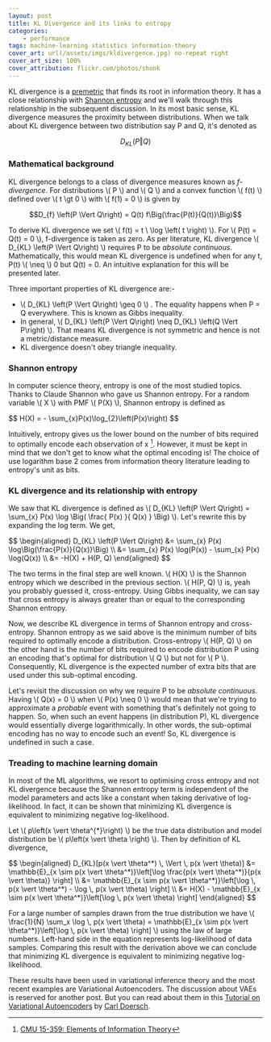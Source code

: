 ```yaml
---
layout: post
title: KL Divergence and its links to entropy
categories: 
    - performance
tags: machine-learning statistics information-theory
cover_art: url(/assets/imgs/kldivergence.jpg) no-repeat right
cover_art_size: 100%
cover_attribution: flickr.com/photos/shonk
---
```


KL divergence is a [premetric](https://en.wikipedia.org/wiki/Metric_(mathematics)#Premetrics) that finds its root in information theory. It has a close relationship with [Shannon entropy](https://en.wiktionary.org/wiki/Shannon_entropy) and we'll walk through this relationship in the subsequent discussion. In its most basic sense, KL divergence measures the proximity between distributions. When we talk about KL divergence between two distribution say P and Q, it's denoted as

$$D_{KL} \left(P  \Vert  Q\right)$$

### Mathematical background

<p>
KL divergence belongs to a class of divergence measures known as <i>f-divergence</i>. For distributions \( P \) and \( Q \) and a convex function \( f(t) \) defined over \( t \gt 0 \) with \( f(1) = 0 \) is given by
</p>

$$D_{f} \left(P  \Vert Q\right) = Q(t) f\Big(\frac{P(t)}{Q(t)}\Big)$$

<p>
To derive KL divergence we set \( f(t) = t \ \log \left( t \right) \). For \( P(t) = Q(t) = 0 \), f-divergence is taken as zero. As per literature, KL divergence \( D_{KL} \left(P  \Vert  Q\right) \) requires P to be <i>absolute continuous</i>. Mathematically, this would mean KL divergence is undefined when for any t, P(t) \( \neq \) 0 but Q(t) = 0. An intuitive explanation for this will be presented later.
</p>

<p>
Three important properties of KL divergence are:-
<ul>
	<li> \( D_{KL} \left(P  \Vert  Q\right) \geq 0 \) . The equality happens when P = Q everywhere. This is known as Gibbs inequality. </li>
	<li> In general, \( D_{KL} \left(P  \Vert  Q\right) \neq D_{KL} \left(Q  \Vert  P\right) \). That means KL divergence is not symmetric and hence is not a metric/distance measure. </li>
	<li> KL divergence doesn't obey triangle inequality. </li>
</ul>
</p>

### Shannon entropy 

<p>
In computer science theory, entropy is one of the most studied topics. Thanks to Claude Shannon who gave us Shannon entropy. For a random variable \( X \) with PMF \( P(X) \), Shannon entropy is defined as
</p>

<p>
$$
H(X) = - \sum_{x}P(x)\log_{2}\left(P(x)\right)
$$
</p>

Intuitively, entropy gives us the lower bound on the number of bits required to optimally encode each observation of x [^1]. However, it must be kept in mind that we don't get to know what the optimal encoding is! The choice of use logarithm base 2 comes from information theory literature leading to entropy's unit as bits.

### KL divergence and its relationship with entropy

<p>
We saw that KL divergence is defined as \( D_{KL} \left(P  \Vert  Q\right) = \sum_{x} P(x) \log \Big( \frac{ P(x) }{ Q(x) } \Big) \). Let's rewrite this by expanding the log term. We get,
</p>

<p>
$$
\begin{aligned}
D_{KL} \left(P  \Vert Q\right) &= \sum_{x} P(x) \log\Big(\frac{P(x)}{Q(x)}\Big) \\
&= \sum_{x} P(x) \log(P(x)) - \sum_{x} P(x) \log(Q(x)) \\
&= -H(X) + H(P, Q)
\end{aligned}
$$
</p>

<p>
The two terms in the final step are well known. \( H(X) \) is the Shannon entropy which we described in the previous section. \( H(P, Q) \) is, yeah you probably guessed it, cross-entropy. Using Gibbs inequality, we can say that cross entropy is always greater than or equal to the corresponding Shannon entropy. 
</p>

<p>
Now, we describe KL divergence in terms of Shannon entropy and cross-entropy. Shannon entropy as we said above is the minimum number of bits required to optimally encode a distribution. Cross-entropy \( H(P, Q) \) on the other hand is the number of bits required to encode distribution P using an encoding that's optimal for distribution \( Q \) but not for \( P \). Consequently, KL divergence is the expected number of extra bits that are used under this sub-optimal encoding. 
</p>

<p>
Let's revisit the discussion on why we require P to be <i>absolute continuous</i>. Having \( Q(x) = 0 \) when \( P(x) \neq 0 \) would mean that we're trying to approximate a <i>probable</i> event with something that's definitely not going to happen. So, when such an event happens (in distribution P), KL divergence would essentially diverge logarithmically. In other words, the sub-optimal encoding has no way to encode such an event! So, KL divergence is undefined in such a case.
</p>

### Treading to machine learning domain

In most of the ML algorithms, we resort to optimising cross entropy and not KL divergence because the Shannon entropy term is independent of the model parameters and acts like a constant when taking derivative of log-likelihood. In fact, it can be shown that minimizing KL divergence is equivalent to minimizing negative log-likelihood.

<p>
Let \( p\left(x \vert \theta^{*}\right) \) be the true data distribution and model distribution be  \( p\left(x \vert \theta \right) \). Then by definition of KL divergence,
</p>

<p>
$$
\begin{aligned}
D_{KL}[p(x \vert \theta^*) \, \Vert \, p(x \vert \theta)] &= \mathbb{E}_{x \sim p(x \vert \theta^*)}\left[\log \frac{p(x \vert \theta^*)}{p(x \vert \theta)} \right] \\
&= \mathbb{E}_{x \sim p(x \vert \theta^*)}\left[\log \, p(x \vert \theta^*) - \log \, p(x \vert \theta) \right] \\
&= H(X) - \mathbb{E}_{x \sim p(x \vert \theta^*)}\left[\log \, p(x \vert \theta) \right]
\end{aligned}
$$
</p>

<p>
For a large number of samples drawn from the true distribution we have \( \frac{1}{N} \sum_x \log \, p(x \vert \theta) = \mathbb{E}_{x \sim p(x \vert \theta^*)}\left[\log \, p(x \vert \theta) \right] \) using the law of large numbers. Left-hand side in the equation represents log-likelihood of data samples. Comparing this result with the derivation above we can conclude that minimizing KL divergence is equivalent to minimizing negative log-likelihood.
</p>

These results have been used in variational inference theory and the most recent examples are Variational Autoencoders. The discussion about VAEs is reserved for another post. But you can read about them in this [Tutorial on Variational Autoencoders](https://arxiv.org/pdf/1606.05908.pdf) by [Carl Doersch](http://www.carldoersch.com/).

[^1]: [CMU 15-359: Elements of Information Theory](http://www.cs.cmu.edu/~venkatg/teaching/ITCS-spr2013/notes/15359-2009-lecture25.pdf)